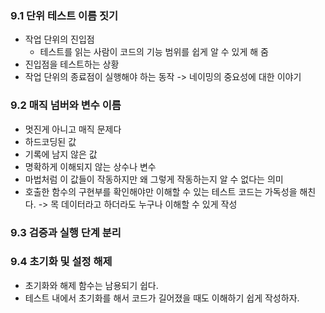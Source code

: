 ### 9.1 단위 테스트 이름 짓기
* 작업 단위의 진입점
	* 테스트를 읽는 사람이 코드의 기능 범위를 쉽게 알 수 있게 해 줌
* 진입점을 테스트하는 상황
* 작업 단위의 종료점이 실행해야 하는 동작
-> 네이밍의 중요성에 대한 이야기
### 9.2 매직 넘버와 변수 이름
* 멋진게 아니고 매직 문제다
* 하드코딩된 값
* 기록에 남지 않은 값
* 명확하게 이해되지 않는 상수나 변수
* 마법처럼 이 값들이 작동하지만 왜 그렇게 작동하는지 알 수 없다는 의미
* 호출한 함수의 구현부를 확인해야만 이해할 수 있는 테스트 코드는 가독성을 해친다.
-> 목 데이터라고 하더라도 누구나 이해할 수 있게 작성
### 9.3 검증과 실행 단계 분리
### 9.4 초기화 및 설정 해제
* 초기화와 해제 함수는 남용되기 쉽다.
* 테스트 내에서 초기화를 해서 코드가 길어졌을 때도 이해하기 쉽게 작성하자.